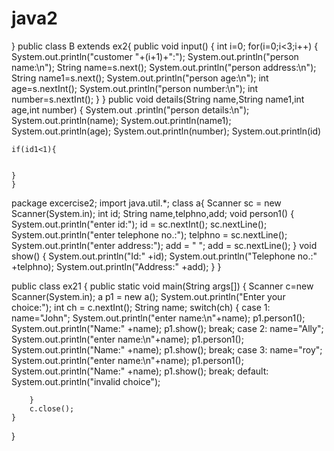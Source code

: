 # java2
}
public class B extends ex2{
public void input()
{
	int i=0;
	for(i=0;i<3;i++)
	{
	System.out.println("customer "+(i+1)+":");
	System.out.println("person name:\n");
	String name=s.next();
	System.out.println("person address:\n");
	String name1=s.next();
	System.out.println("person age:\n");
	int age=s.nextInt();
	System.out.println("person number:\n");
	int number=s.nextInt();
	}
}
	public void details(String name,String name1,int age,int number)
	{
	System.out .println("person details:\n");
	System.out.println(name);
	System.out.println(name1);
	System.out.println(age);
	System.out.println(number);
	System.out.println(id)
	
	if(id1<1){
	

	}
	}
	
		
	
	
package excercise2;
import java.util.*;
class a{
	Scanner sc = new Scanner(System.in);
	int id;
	String name,telphno,add;
	void person1() {
		System.out.println("enter id:");
		id = sc.nextInt();
		sc.nextLine();
		System.out.println("enter telephone no.:");
		telphno = sc.nextLine();
		System.out.println("enter address:");
		add = " ";
		add = sc.nextLine();
		}
	void show() {
		System.out.println("Id:" +id);
		System.out.println("Telephone no.:" +telphno);
		System.out.println("Address:" +add);
	}
}

public class ex21 {
	public static void main(String args[]) {
		Scanner c=new Scanner(System.in);
		a p1 = new a();
		System.out.println("Enter your choice:");
		int ch = c.nextInt();
		String name;
		switch(ch) {
		case 1:
			name="John";
			System.out.println("enter name:\n"+name);
			p1.person1();
			System.out.println("Name:" +name);
			p1.show();
			break;
		case 2:
		    name="Ally";
			System.out.println("enter name:\n"+name);
			p1.person1();
			System.out.println("Name:" +name);
			p1.show();
			break;
		case 3:
			name="roy";
			System.out.println("enter name:\n"+name);
			p1.person1();
			System.out.println("Name:" +name);
			p1.show();
			break;
		default:
			System.out.println("invalid choice");
				
		}
		c.close();
	}
}		

